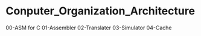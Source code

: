 # Conputer_Organization_Architecture
00-ASM for C
01-Assembler
02-Translater
03-Simulator
04-Cache

